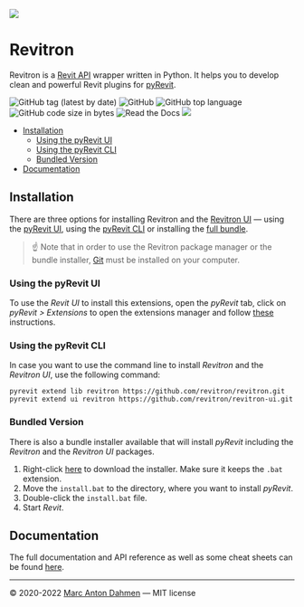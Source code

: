 ![](https://raw.githubusercontent.com/revitron/revitron/master/svg/revitron-readme.svg)

# Revitron

Revitron is a [Revit API](https://www.revitapidocs.com/) wrapper written in Python. It helps you to develop clean and powerful Revit plugins for [pyRevit](https://github.com/eirannejad/pyRevit). 

![GitHub tag (latest by date)](https://img.shields.io/github/v/tag/revitron/revitron?label=version&color=222222)
![GitHub](https://img.shields.io/github/license/revitron/revitron?color=222222)
![GitHub top language](https://img.shields.io/github/languages/top/revitron/revitron?color=222222)
![GitHub code size in bytes](https://img.shields.io/github/languages/code-size/revitron/revitron?color=222222)
![Read the Docs](https://img.shields.io/readthedocs/revitron?color=222222)
![](https://img.shields.io/badge/Revit-2019--2023-222222)

- [Installation](#installation)
	- [Using the pyRevit UI](#using-the-pyrevit-ui)
	- [Using the pyRevit CLI](#using-the-pyrevit-cli)
	- [Bundled Version](#bundled-version)
- [Documentation](#documentation)

## Installation

There are three options for installing Revitron and the [Revitron UI](https://revitron-ui.readthedocs.io/) &mdash; using the [pyRevit UI](#using-the-pyrevit-ui), using the [pyRevit CLI](#using-the-pyrevit-cli) or installing the [full bundle](#bundled-version).

> ☝ Note that in order to use the Revitron package manager or the bundle installer, [Git](https://git-scm.com/) must be installed on your computer.

### Using the pyRevit UI

To use the *Revit UI* to install this extensions, open the *pyRevit* tab, click on *pyRevit > Extensions* to open the extensions manager and follow [these](https://www.notion.so/Install-Extensions-0753ab78c0ce46149f962acc50892491) instructions.

### Using the pyRevit CLI

In case you want to use the command line to install *Revitron* and the *Revitron UI*, use the following command:

	pyrevit extend lib revitron https://github.com/revitron/revitron.git
	pyrevit extend ui revitron https://github.com/revitron/revitron-ui.git

### Bundled Version

There is also a bundle installer available that will install *pyRevit* including the *Revitron* and the *Revitron UI* packages.

1. Right-click [here](https://raw.githubusercontent.com/revitron/installer/master/install.bat) to download the installer. Make sure it keeps the `.bat` extension.
2. Move the `install.bat` to the directory, where you want to install *pyRevit*.
3. Double-click the `install.bat` file.
4. Start *Revit*.

## Documentation

The full documentation and API reference as well as some cheat sheets can be found [here](https://revitron.readthedocs.io/).

---

&copy; 2020-2022 [Marc Anton Dahmen](https://marcdahmen.de) &mdash; MIT license